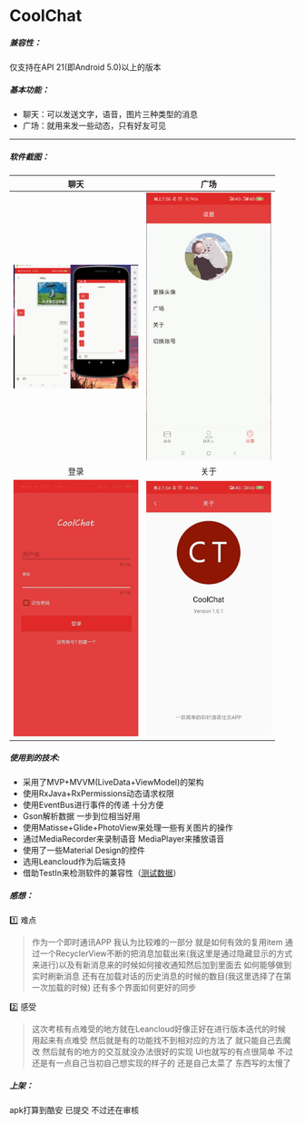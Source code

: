 # CoolChat

##### 兼容性：

仅支持在API 21(即Android 5.0)以上的版本

##### 基本功能：

- 聊天：可以发送文字，语音，图片三种类型的消息 
- 广场：就用来发一些动态，只有好友可见

---

##### 软件截图：



|聊天|广场|
|:---:|:---:|
| <img src="https://raw.githubusercontent.com/Gennan/CoolChat/master/awesome-res/gif/chat.gif?token=AKVH7RHLROAXTJMDI6JL7WS5NJ5CU" width="220"> | <img src="https://raw.githubusercontent.com/Gennan/CoolChat/master/awesome-res/gif/square.gif?token=AKVH7RAQRAYS5MNM7CRFD7S5NJ46G" width="220"> |
|登录|关于|
| <img src="https://raw.githubusercontent.com/Gennan/CoolChat/master/awesome-res/gif/login.jpg?token=AKVH7RFLGVKL6L67BB2MKK25NJ5AU" width="220"> | <img src="https://raw.githubusercontent.com/Gennan/CoolChat/master/awesome-res/gif/about.jpg?token=AKVH7RERZEHQTOG4OJNJGSC5NJ44K" width="220"> |

##### 使用到的技术:

- 采用了MVP+MVVM(LiveData+ViewModel)的架构
- 使用RxJava+RxPermissions动态请求权限
- 使用EventBus进行事件的传递 十分方便
- Gson解析数据 一步到位相当好用
- 使用Matisse+Glide+PhotoView来处理一些有关图片的操作
- 通过MediaRecorder来录制语音 MediaPlayer来播放语音
- 使用了一些Material Design的控件 
- 选用Leancloud作为后端支持
- 借助TestIn来检测软件的兼容性（[测试数据](https://github.com/Gennan/CoolChat/blob/master/awesome-res/TestInData.md)）

##### 感想：

:one: 难点

>作为一个即时通讯APP 我认为比较难的一部分 就是如何有效的复用item 通过一个RecyclerView不断的把消息加载出来(我这里是通过隐藏显示的方式来进行)以及有新消息来的时候如何接收通知然后加到里面去 如何能够做到实时刷新消息  还有在加载对话的历史消息的时候的数目(我这里选择了在第一次加载的时候) 还有多个界面如何更好的同步 

:two: 感受

>这次考核有点难受的地方就在Leancloud好像正好在进行版本迭代的时候 用起来有点难受  然后就是有的功能找不到相对应的方法了 就只能自己去魔改 然后就有的地方的交互就没办法很好的实现 UI也就写的有点很简单 不过还是有一点自己当初自己想实现的样子的 还是自己太菜了 东西写的太慢了

##### 上架：

apk打算到酷安 已提交 不过还在审核
